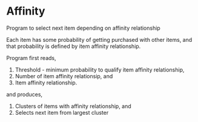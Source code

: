 # Affinity
Program to select next item depending on affinity relationship

Each item has some probability of getting purchased with other items, and that probability is defined by item affinity relationship.

Program first reads,
1. Threshold - minimum probability to qualify item affinity relationship,
2. Number of item affinity relationsip, and
3. Item affinity relationship.

and produces,
1. Clusters of items with affinity relationship, and
2. Selects next item from largest cluster

